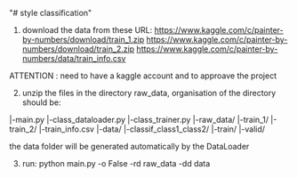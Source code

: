"# style classification" 


1. download the data from these URL:
https://www.kaggle.com/c/painter-by-numbers/download/train_1.zip
https://www.kaggle.com/c/painter-by-numbers/download/train_2.zip
https://www.kaggle.com/c/painter-by-numbers/data/train_info.csv

ATTENTION : need to have a kaggle account and to approave the project

2. unzip the files in the directory raw_data, organisation of the directory should be:

|-main.py
|-class_dataloader.py
|-class_trainer.py
|-raw_data/
    |-train_1/
    |-train_2/
    |-train_info.csv
|-data/
    |-classif_class1_class2/
        |-train/
        |-valid/
        
 the data folder will be generated automatically by the DataLoader


3. run: python main.py -o False -rd raw_data -dd data
